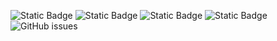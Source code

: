 ![Static Badge](https://img.shields.io/badge/blacklists-60-000000) ![Static Badge](https://img.shields.io/badge/blacklisted-3014292-cc0000) ![Static Badge](https://img.shields.io/badge/whitelisted-2242-00CC00) ![Static Badge](https://img.shields.io/badge/streaming_blacklist-28106-000000) ![GitHub issues](https://img.shields.io/github/issues/fabriziosalmi/blacklists)
